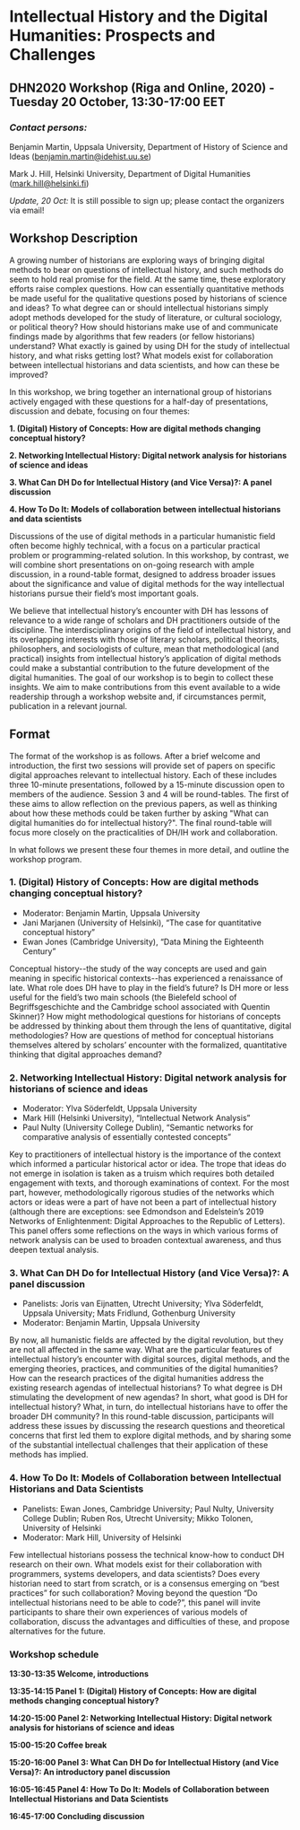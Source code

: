 # Intellectual History and the Digital Humanities: Prospects and Challenges #
## DHN2020 Workshop (Riga and Online, 2020) - Tuesday 20 October, 13:30-17:00 EET ###

### _Contact persons:_ ###
Benjamin Martin, Uppsala University, Department of History of Science and Ideas (benjamin.martin@idehist.uu.se)

Mark J. Hill, Helsinki University, Department of Digital Humanities (mark.hill@helsinki.fi)

_Update, 20 Oct:_ It is still possible to sign up; please contact the organizers via email!

## Workshop Description ##

A growing number of historians are exploring ways of bringing digital methods to bear on questions of intellectual history, and such methods do seem to hold real promise for the field. At the same time, these exploratory efforts raise complex questions. How can essentially quantitative methods be made useful for the qualitative questions posed by historians of science and ideas? To what degree can or should intellectual historians simply adopt methods developed for the study of literature, or cultural sociology, or political theory? How should historians make use of and communicate findings made by algorithms that few readers (or fellow historians) understand? What exactly is gained by using DH for the study of intellectual history, and what risks getting lost? What models exist for collaboration between intellectual historians and data scientists, and how can these be improved?

In this workshop, we bring together an international group of historians actively engaged with these questions for a half-day of presentations, discussion and debate, focusing on four themes:

**1. (Digital) History of Concepts: How are digital methods changing conceptual history?**

**2. Networking Intellectual History: Digital network analysis for historians of science and ideas**

**3. What Can DH Do for Intellectual History (and Vice Versa)?: A panel discussion**

**4. How To Do It: Models of collaboration between intellectual historians and data scientists**

Discussions of the use of digital methods in a particular humanistic field often become highly technical, with a focus on a particular practical problem or programming-related solution. In this workshop, by contrast, we will combine short presentations on on-going research with ample discussion, in a round-table format, designed to address broader issues about the significance and value of digital methods for the way intellectual historians pursue their field’s most important goals. 

We believe that intellectual history’s encounter with DH has lessons of relevance to a wide range of scholars and DH practitioners outside of the discipline. The interdisciplinary origins of the field of intellectual history, and its overlapping interests with those of literary scholars, political theorists, philosophers, and sociologists of culture, mean that methodological (and practical) insights from intellectual history’s application of digital methods could make a substantial contribution to the future development of the digital humanities. The goal of our workshop is to begin to collect these insights. We aim to make contributions from this event available to a wide readership through a workshop website and, if circumstances permit, publication in a relevant journal.

## Format ##

The format of the workshop is as follows. After a brief welcome and introduction, the first two sessions will provide set of papers on specific digital approaches relevant to intellectual history. Each of these includes three 10-minute presentations, followed by a 15-minute discussion open to members of the audience. Session 3 and 4 will be round-tables. The first of these aims to allow reflection on the previous papers, as well as thinking about how these methods could be taken further by asking "What can digital humanities do for intellectual history?". The final round-table will focus more closely on the practicalities of DH/IH work and collaboration.

In what follows we present these four themes in more detail, and outline the workshop program.

### 1. (Digital) History of Concepts: How are digital methods changing conceptual history? ###

- Moderator: Benjamin Martin, Uppsala University
- Jani Marjanen (University of Helsinki), “The case for quantitative conceptual history”
- Ewan Jones (Cambridge University), “Data Mining the Eighteenth Century”

Conceptual history--the study of the way concepts are used and gain meaning in specific historical contexts--has experienced a renaissance of late. What role does DH have to play in the field’s future? Is DH more or less useful for the field’s two main schools (the Bielefeld school of Begriffsgeschichte and the Cambridge school associated with Quentin Skinner)? How might methodological questions for historians of concepts be addressed by thinking about them through the lens of quantitative, digital methodologies? How are questions of method for conceptual historians themselves altered by scholars’ encounter with the formalized, quantitative thinking that digital approaches demand?

### 2. Networking Intellectual History: Digital network analysis for historians of science and ideas ###

- Moderator: Ylva Söderfeldt, Uppsala University
- Mark Hill (Helsinki University), “Intellectual Network Analysis”
- Paul Nulty (University College Dublin), “Semantic networks for comparative analysis of essentially contested concepts”

Key to practitioners of intellectual history is the importance of the context which informed a particular historical actor or idea. The trope that ideas do not emerge in isolation is taken as a truism which requires both detailed engagement with texts, and thorough examinations of context. For the most part, however, methodologically rigorous studies of the networks which actors or ideas were a part of have not been a part of intellectual history (although there are exceptions: see Edmondson and Edelstein’s 2019 Networks of Enlightenment: Digital Approaches to the Republic of Letters). This panel offers some reflections on the ways in which various forms of network analysis can be used to broaden contextual awareness, and thus deepen textual analysis.

### 3. What Can DH Do for Intellectual History (and Vice Versa)?: A panel discussion ###

- Panelists: Joris van Eijnatten, Utrecht University; Ylva Söderfeldt, Uppsala University; Mats Fridlund, Gothenburg University 
- Moderator: Benjamin Martin, Uppsala University

By now, all humanistic fields are affected by the digital revolution, but they are not all affected in the same way. What are the particular features of intellectual history’s encounter with digital sources, digital methods, and the emerging theories, practices, and communities of the digital humanities? How can the research practices of the digital humanities address the existing research agendas of intellectual historians? To what degree is DH stimulating the development of new agendas? In short, what good is DH for intellectual history? What, in turn, do intellectual historians have to offer the broader DH community? In this round-table discussion, participants will address these issues by discussing the research questions and theoretical concerns that first led them to explore digital methods, and by sharing some of the substantial intellectual challenges that their application of these methods has implied.

### 4. How To Do It: Models of Collaboration between Intellectual Historians and Data Scientists ###

- Panelists: Ewan Jones, Cambridge University; Paul Nulty, University College Dublin; Ruben Ros, Utrecht University; Mikko Tolonen, University of Helsinki
- Moderator: Mark Hill, University of Helsinki

Few intellectual historians possess the technical know-how to conduct DH research on their own. What models exist for their collaboration with programmers, systems developers, and data scientists? Does every historian need to start from scratch, or is a consensus emerging on “best practices” for such collaboration? Moving beyond the question “Do intellectual historians need to be able to code?”, this panel will invite participants to share their own experiences of various models of collaboration, discuss the advantages and difficulties of these, and propose alternatives for the future.

### Workshop schedule ###

**13:30-13:35        Welcome, introductions**

**13:35-14:15        Panel 1: (Digital) History of Concepts: How are digital methods changing conceptual history?**

**14:20-15:00        Panel 2: Networking Intellectual History: Digital network analysis for historians of science and ideas**

**15:00-15:20        Coffee break**

**15:20-16:00        Panel 3: What Can DH Do for Intellectual History (and Vice Versa)?: An introductory panel discussion**

**16:05-16:45        Panel 4: How To Do It: Models of Collaboration between Intellectual Historians and Data Scientists**

**16:45-17:00        Concluding discussion**
